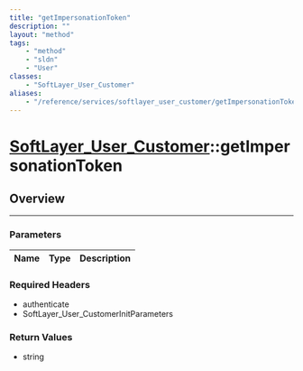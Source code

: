 ```yaml
---
title: "getImpersonationToken"
description: ""
layout: "method"
tags:
    - "method"
    - "sldn"
    - "User"
classes:
    - "SoftLayer_User_Customer"
aliases:
    - "/reference/services/softlayer_user_customer/getImpersonationToken"
---
```

# [SoftLayer_User_Customer](/reference/services/SoftLayer_User_Customer)::getImpersonationToken





## Overview 


-----

### Parameters 
|Name | Type | Description |
| --- | --- | --- |


### Required Headers
* authenticate
* SoftLayer_User_CustomerInitParameters


### Return Values
* string





